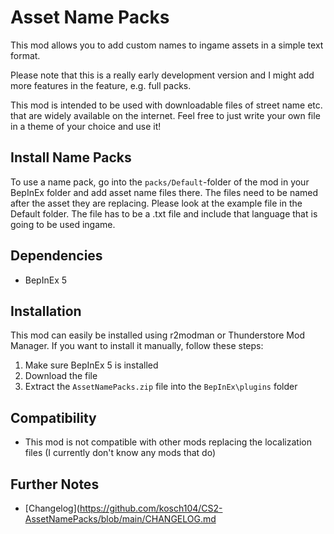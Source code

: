 # Asset Name Packs

This mod allows you to add custom names to ingame assets in a simple text format.

Please note that this is a really early development version and I might add more features in the feature, e.g. full packs.

This mod is intended to be used with downloadable files of street name etc. that are widely available on the internet. Feel free to just write your own file in a theme of your choice and use it!

## Install Name Packs
To use a name pack, go into the `packs/Default`-folder of the mod in your BepInEx folder and add asset name files there. The files need to be named after the asset they are replacing. Please look at the example file in the Default folder. The file has to be a .txt file and include that language that is going to be used ingame.

## Dependencies

- BepInEx 5

## Installation

This mod can easily be installed using r2modman or Thunderstore Mod Manager. If you want to install it manually, follow these steps:

1. Make sure BepInEx 5 is installed
2. Download the file
3. Extract the `AssetNamePacks.zip` file into the `BepInEx\plugins` folder

## Compatibility
- This mod is not compatible with other mods replacing the localization files (I currently don't know any mods that do)

## Further Notes
- [Changelog](https://github.com/kosch104/CS2-AssetNamePacks/blob/main/CHANGELOG.md




